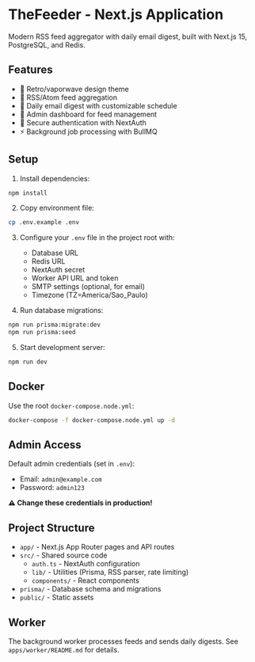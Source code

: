 # TheFeeder - Next.js Application

Modern RSS feed aggregator with daily email digest, built with Next.js 15, PostgreSQL, and Redis.

## Features

- 🎨 Retro/vaporwave design theme
- 📰 RSS/Atom feed aggregation
- 📧 Daily email digest with customizable schedule
- 👤 Admin dashboard for feed management
- 🔐 Secure authentication with NextAuth
- ⚡ Background job processing with BullMQ

## Setup

1. Install dependencies:
```bash
npm install
```

2. Copy environment file:
```bash
cp .env.example .env
```

3. Configure your `.env` file in the project root with:
   - Database URL
   - Redis URL
   - NextAuth secret
   - Worker API URL and token
   - SMTP settings (optional, for email)
   - Timezone (TZ=America/Sao_Paulo)

4. Run database migrations:
```bash
npm run prisma:migrate:dev
npm run prisma:seed
```

5. Start development server:
```bash
npm run dev
```

## Docker

Use the root `docker-compose.node.yml`:

```bash
docker-compose -f docker-compose.node.yml up -d
```

## Admin Access

Default admin credentials (set in `.env`):
- Email: `admin@example.com`
- Password: `admin123`

**⚠️ Change these credentials in production!**

## Project Structure

- `app/` - Next.js App Router pages and API routes
- `src/` - Shared source code
  - `auth.ts` - NextAuth configuration
  - `lib/` - Utilities (Prisma, RSS parser, rate limiting)
  - `components/` - React components
- `prisma/` - Database schema and migrations
- `public/` - Static assets

## Worker

The background worker processes feeds and sends daily digests. See `apps/worker/README.md` for details.

